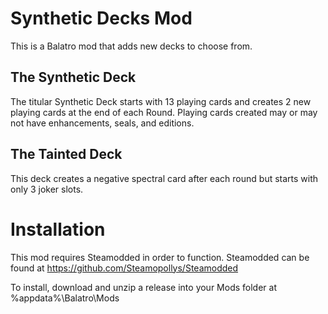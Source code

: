 # Synthetic Decks Mod
This is a Balatro mod that adds new decks to choose from. 

## The Synthetic Deck
The titular Synthetic Deck starts with 13 playing cards and creates 2 new playing cards at the end of each Round. Playing cards created may or may not have enhancements, seals, and editions.

## The Tainted Deck
This deck creates a negative spectral card after each round but starts with only 3 joker slots.

# Installation
This mod requires Steamodded in order to function. Steamodded can be found at https://github.com/Steamopollys/Steamodded

To install, download and unzip a release into your Mods folder at %appdata%\Balatro\Mods